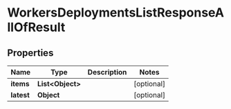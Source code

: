 

# WorkersDeploymentsListResponseAllOfResult


## Properties

| Name | Type | Description | Notes |
|------------ | ------------- | ------------- | -------------|
|**items** | **List&lt;Object&gt;** |  |  [optional] |
|**latest** | **Object** |  |  [optional] |



